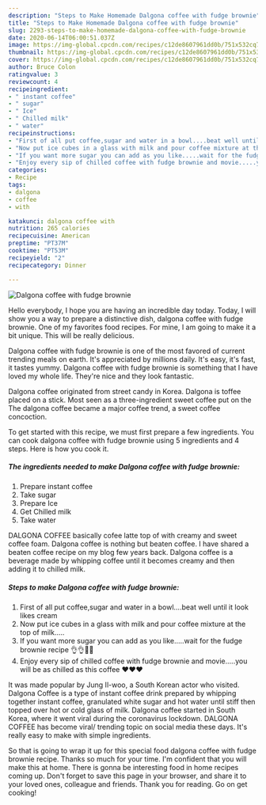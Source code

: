 ```yaml
---
description: "Steps to Make Homemade Dalgona coffee with fudge brownie"
title: "Steps to Make Homemade Dalgona coffee with fudge brownie"
slug: 2293-steps-to-make-homemade-dalgona-coffee-with-fudge-brownie
date: 2020-06-14T06:00:51.037Z
image: https://img-global.cpcdn.com/recipes/c12de8607961dd0b/751x532cq70/dalgona-coffee-with-fudge-brownie-recipe-main-photo.jpg
thumbnail: https://img-global.cpcdn.com/recipes/c12de8607961dd0b/751x532cq70/dalgona-coffee-with-fudge-brownie-recipe-main-photo.jpg
cover: https://img-global.cpcdn.com/recipes/c12de8607961dd0b/751x532cq70/dalgona-coffee-with-fudge-brownie-recipe-main-photo.jpg
author: Bruce Colon
ratingvalue: 3
reviewcount: 4
recipeingredient:
- " instant coffee"
- " sugar"
- " Ice"
- " Chilled milk"
- " water"
recipeinstructions:
- "First of all put coffee,sugar and water in a bowl....beat well until it look likes cream"
- "Now put ice cubes in a glass with milk and pour coffee mixture at the top of milk....."
- "If you want more sugar you can add as you like.....wait for the fudge brownie recipe 👌👌🎂🍰"
- "Enjoy every sip of chilled coffee with fudge brownie and movie.....you will be as chilled as this coffee ❤❤❤"
categories:
- Recipe
tags:
- dalgona
- coffee
- with

katakunci: dalgona coffee with 
nutrition: 265 calories
recipecuisine: American
preptime: "PT37M"
cooktime: "PT53M"
recipeyield: "2"
recipecategory: Dinner

---
```



![Dalgona coffee with fudge brownie](https://img-global.cpcdn.com/recipes/c12de8607961dd0b/751x532cq70/dalgona-coffee-with-fudge-brownie-recipe-main-photo.jpg)

Hello everybody, I hope you are having an incredible day today. Today, I will show you a way to prepare a distinctive dish, dalgona coffee with fudge brownie. One of my favorites food recipes. For mine, I am going to make it a bit unique. This will be really delicious.

Dalgona coffee with fudge brownie is one of the most favored of current trending meals on earth. It's appreciated by millions daily. It's easy, it's fast, it tastes yummy. Dalgona coffee with fudge brownie is something that I have loved my whole life. They're nice and they look fantastic.

Dalgona coffee originated from street candy in Korea. Dalgona is toffee placed on a stick. Most seen as a three-ingredient sweet coffee put on the The dalgona coffee became a major coffee trend, a sweet coffee concoction.


To get started with this recipe, we must first prepare a few ingredients. You can cook dalgona coffee with fudge brownie using 5 ingredients and 4 steps. Here is how you cook it.

<!--inarticleads1-->

##### The ingredients needed to make Dalgona coffee with fudge brownie:

1. Prepare  instant coffee
1. Take  sugar
1. Prepare  Ice
1. Get  Chilled milk
1. Take  water


DALGONA COFFEE basically cofee latte top of with creamy and sweet coffee foam. Dalgona coffee is nothing but beaten coffee. I have shared a beaten coffee recipe on my blog few years back. Dalgona coffee is a beverage made by whipping coffee until it becomes creamy and then adding it to chilled milk. 

<!--inarticleads2-->

##### Steps to make Dalgona coffee with fudge brownie:

1. First of all put coffee,sugar and water in a bowl....beat well until it look likes cream
1. Now put ice cubes in a glass with milk and pour coffee mixture at the top of milk.....
1. If you want more sugar you can add as you like.....wait for the fudge brownie recipe 👌👌🎂🍰
1. Enjoy every sip of chilled coffee with fudge brownie and movie.....you will be as chilled as this coffee ❤❤❤


It was made popular by Jung Il-woo, a South Korean actor who visited. Dalgona Coffee is a type of instant coffee drink prepared by whipping together instant coffee, granulated white sugar and hot water until stiff then topped over hot or cold glass of milk. Dalgona coffee started in South Korea, where it went viral during the coronavirus lockdown. DALGONA COFFEE has become viral/ trending topic on social media these days. It&#39;s really easy to make with simple ingredients. 

So that is going to wrap it up for this special food dalgona coffee with fudge brownie recipe. Thanks so much for your time. I'm confident that you will make this at home. There is gonna be interesting food in home recipes coming up. Don't forget to save this page in your browser, and share it to your loved ones, colleague and friends. Thank you for reading. Go on get cooking!
